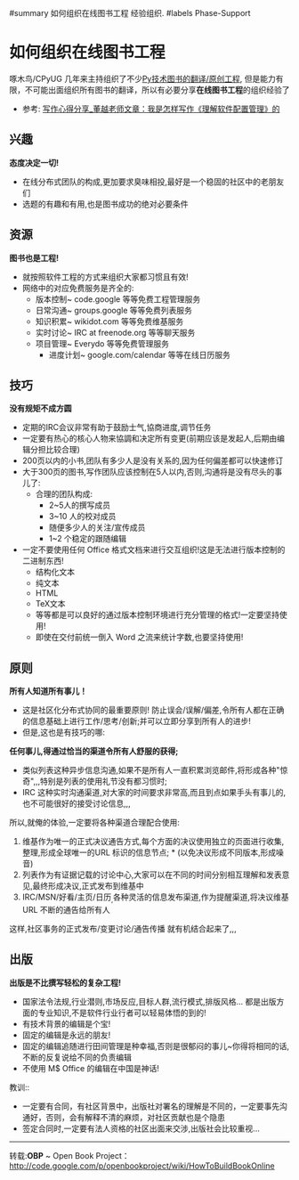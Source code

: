#summary 如何组织在线图书工程 经验组织.
#labels Phase-Support

# 如何组织在线图书工程 #

啄木鸟/CPyUG 几年来主持组织了不少[Py技术图书的翻译/原创工程](http://wiki.woodpecker.org.cn/moin/OpenBookProject), 但是能力有限，不可能出面组织所有图书的翻译，所以有必要分享**在线图书工程**的组织经验了

  * 参考: [写作心得分享\_董越老师文章：我是怎样写作《理解软件配置管理》的](http://groups.google.com/group/BVtougao/browse_thread/thread/b600341d1bf15838)

## 兴趣 ##
**态度决定一切!**
  * 在线分布式团队的构成,更加要求臭味相投,最好是一个稳固的社区中的老朋友们
  * 选题的有趣和有用,也是图书成功的绝对必要条件

## 资源 ##
**图书也是工程!**
  * 就按照软件工程的方式来组织大家都习惯且有效!
  * 网络中的对应免费服务是齐全的:
    * 版本控制~ code.google 等等免费工程管理服务
    * 日常沟通~ groups.google 等等免费列表服务
    * 知识积累~ wikidot.com 等等免费维基服务
    * 实时讨论~ IRC at freenode.org  等等聊天服务
    * 项目管理~ Everydo 等等免费管理服务
      * 进度计划~  google.com/calendar 等等在线日历服务

## 技巧 ##
**没有规矩不成方圆**
  * 定期的IRC会议非常有助于鼓励士气,協商进度,调节任务
  * 一定要有热心的核心人物来協調和决定所有变更(前期应该是发起人,后期由编辑分担比较合理)
  * 200页以内的小书,团队有多少人是没有关系的,因为任何偏差都可以快速修订
  * 大于300页的图书,写作团队应该控制在5人以内,否则,沟通将是没有尽头的事儿了:
    * 合理的团队构成:
      * 2~5人的撰写成员
      * 3~10 人的校对成员
      * 随便多少人的关注/宣传成员
      * 1~2 个稳定的跟随编辑
  * 一定不要使用任何 Office 格式文档来进行交互组织!这是无法进行版本控制的二进制东西!
    * 结构化文本
    * 纯文本
    * HTML
    * TeX文本
    * 等等都是可以良好的通过版本控制环境进行充分管理的格式!一定要坚持使用!
    * 即使在交付前统一倒入 Word 之流来统计字数,也要坚持使用!

## 原则 ##
**所有人知道所有事儿！**
  * 这是社区化分布式协同的最重要原则! 防止误会/误解/偏差,令所有人都在正确的信息基础上进行工作/思考/创新;并可以立即分享到所有人的进步!
  * 但是,这也是有技巧的哪:

**任何事儿,得通过恰当的渠道令所有人舒服的获得;**
  * 类似列表这种异步信息沟通,如果不是所有人一直积累浏览邮件,将形成各种"惊奇",,,特别是列表的使用礼节没有都习惯时;
  * IRC 这种实时沟通渠道,对大家的时间要求非常高,而且到点如果手头有事儿的,也不可能很好的接受讨论信息,,,

所以,就俺的体验,一定要将各种渠道合理配合使用:
  1. 维基作为唯一的正式决议通告方式,每个方面的决议使用独立的页面进行收集,整理,形成全球唯一的URL 标识的信息节点;
    * (以免决议形成不同版本,形成噪音)
  1. 列表作为有证据记载的讨论中心,大家可以在不同的时间分别相互理解和发表意见,最终形成决议,正式发布到维基中
  1. IRC/MSN/好看/主页/日历<sub>,</sub>各种灵活的信息发布渠道,作为提醒渠道,将决议维基URL 不断的通告给所有人

这样,社区事务的正式发布/变更讨论/通告传播 就有机结合起来了,,,

## 出版 ##
**出版是不比撰写轻松的复杂工程!**
  * 国家法令法规,行业潜则,市场反应,目标人群,流行模式,排版风格... 都是出版方面的专业知识,不是软件行业行者可以轻易体悟的到的!
  * 有技术背景的编辑是个宝!
  * 固定的编辑是永远的朋友!
  * 固定的编辑追随进行田间管理是种幸福,否则是很郁闷的事儿~你得将相同的话,不断的反复说给不同的负责编辑
  * 不使用 M$ Office 的编辑在中国是神话!

教训::
  * 一定要有合同，有社区背景中，出版社对署名的理解是不同的，一定要事先沟通好，否则，会有解释不清的麻烦，对社区贡献也是个隐患
  * 签定合同时,一定要有法人资格的社区出面来交涉,出版社会比较重视...

---

转载:**OBP** ~ Open Book Project：http://code.google.com/p/openbookproject/wiki/HowToBuildBookOnline